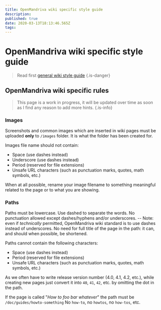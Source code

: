 ```yaml
---
title: OpenMandriva wiki specific style guide
description: 
published: true
date: 2020-03-13T18:13:46.565Z
tags: 
---
```


# OpenMandriva wiki specific style guide
> Read first [general wiki style guide](/en/doc/wiki-style-guide)
{.is-danger}

## OpenMandriva wiki specific rules

> This page is a work in progress, it will be updated over time as soon as I find any reason to add more hints.
{.is-info}


### Images
Screenshots and common images which are inserted in wiki pages must be uploaded **only** to `/images` folder.
It is what the folder has been created for.

Images file name should not contain:
- Space (use dashes instead)
- Underscore (use dashes instead)
- Period (reserved for file extensions)
- Unsafe URL characters (such as punctuation marks, quotes, math symbols, etc.)

When at all possible, rename your image filename to something meaningful related to the page or to what you are showing.

### Paths
Paths  must be lowercase. Use dashed to separate the words.
No punctuation allowed except dashes/hyphens and/or underscores.
-- Note: even if *technically* permitted, OpenMandriva wiki standard is to use dashes instead of underscores.
No need for full title of the page in the path: it can, and should when possible, be shortened.

Paths cannot contain the following characters:
- Space (use dashes instead)
- Period (reserved for file extensions)
- Unsafe URL characters (such as punctuation marks, quotes, math symbols, etc.)

As we often have to write release version number (4.0, 4.1, 4.2, etc.), while creating new pages just convert it into `40`, `41`, `42`, etc. by omitting the dot in the path.

If the page is called "*How to foo bar whatever*" the path must be `/doc/guides/howto-something`
No `how-to`, no `howtos`, no `how-tos`, etc.
  

  


